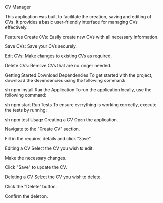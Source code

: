 CV Manager

This application was built to facilitate the creation, saving and editing of CVs. It provides a basic user-friendly interface for managing CVs effectively.

Features
Create CVs: Easily create new CVs with all necessary information.

Save CVs: Save your CVs securely.

Edit CVs: Make changes to existing CVs as required.

Delete CVs: Remove CVs that are no longer needed.

Getting Started
Download Dependencies
To get started with the project, download the dependencies using the following command:

sh
npm install
Run the Application
To run the application locally, use the following command:

sh
npm start
Run Tests
To ensure everything is working correctly, execute the tests by running:

sh
npm test
Usage
Creating a CV
Open the application.

Navigate to the "Create CV" section.

Fill in the required details and click "Save".

Editing a CV
Select the CV you wish to edit.

Make the necessary changes.

Click "Save" to update the CV.

Deleting a CV
Select the CV you wish to delete.

Click the "Delete" button.

Confirm the deletion.
